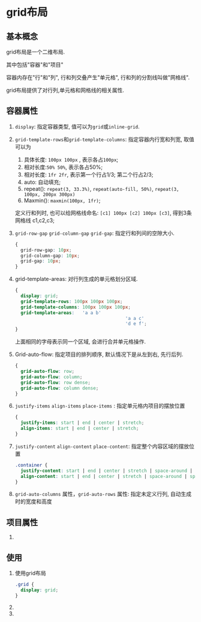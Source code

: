 # grid布局

## 基本概念

grid布局是一个二维布局.

其中包括"容器"和"项目"

容器内存在"行"和"列", 行和列交叠产生"单元格", 行和列的分割线叫做"网格线".

grid布局提供了对行列,单元格和网格线的相关属性.



## 容器属性

1. `display`: 指定容器类型, 值可以为`grid`或`inline-grid`.

2. `grid-template-rows`和`grid-template-columns`:  指定容器内行宽和列宽, 取值可以为

   1. 具体长度: `100px 100px` , 表示各占`100px`;
   2. 相对长度:`50% 50%`, 表示各占50%;
   3. 相对长度: `1fr 2fr`, 表示第一个行占1/3; 第二个行占2/3;
   4. auto: 自动填充;
   5. repeat(): `repeat(3, 33.3%)`, `repeat(auto-fill, 50%)`, `repeat(3, 100px, 200px 300px)`
   6. Maxmin(): `maxmin(100px, 1fr)`;

   定义行和列时, 也可以给网格线命名: `[c1] 100px [c2] 100px [c3]`,  得到3条网格线 c1,c2,c3;

3. `grid-row-gap` `grid-column-gap` `grid-gap`: 指定行和列间的空隙大小.

   ```css
   {
     grid-row-gap: 10px;
     grid-column-gap: 10px;
     grid-gap: 10px;
   }
   ```

4. grid-template-areas: 对行列生成的单元格划分区域.

   ```css
   {
     display: grid;
     grid-template-rows: 100px 100px 100px;
     grid-template-columns: 100px 100px 100px;
     grid-template-areas: 	'a a b'
       										'a a c'
       										'd e f';
   }
   ```

   上面相同的字母表示同一个区域, 会进行合并单元格操作.

5. Grid-auto-flow: 指定项目的排列顺序, 默认情况下是从左到右, 先行后列.

   ```css
   {
     grid-auto-flow: row;
     grid-auto-flow: column;
     grid-auto-flow: row dense;
     grid-auto-flow: column dense;
   }
   ```

6. `justify-items` `align-items` `place-items` : 指定单元格内项目的摆放位置

   ```css
   {
     justify-items: start | end | center | stretch;
     align-items: start | end | center | stretch;
   }
   ```

   

7. `justify-content` `align-content` `place-content`: 指定整个内容区域的摆放位置

   ```css
   .container {
     justify-content: start | end | center | stretch | space-around | space-between | space-evenly;
     align-content: start | end | center | stretch | space-around | space-between | space-evenly;  
   }
   ```

8. `grid-auto-columns` 属性，`grid-auto-rows` 属性: 指定未定义行列, 自动生成时的宽度和高度



## 项目属性

1. 



## 使用

1. 使用grid布局

   ```css
   .grid {
     display: grid;
   }
   ```

2. 

3. 